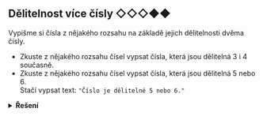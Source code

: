 ## Dělitelnost více čísly ◇◇◇◆◆

Vypišme si čísla z nějakého rozsahu na základě jejich dělitelnosti dvěma čísly.

- Zkuste z nějakého rozsahu čísel vypsat čísla, která jsou dělitelná 3 i 4 současně.
- Zkuste z nějakého rozsahu čísel vypsat čísla, která jsou dělitelná 5 nebo 6.  
  Stačí vypsat text: `"Číslo je dělitelné 5 nebo 6."`

<details>
<summary><b>Řešení</b></summary>


```python
for n in range(30):
    delitelne_3 = n % 3 == 0
    delitelne_4 = n % 4 == 0
    if delitelne_3 and delitelne_4:
        print(f'{n} je dělitelné 3 i 4')

    delitelne_5 = n % 5 == 0
    delitelne_6 = n % 6 == 0
    if delitelne_5 or delitelne_6:
        print(f'{n} je dělitelné 5 nebo 6')
```

</details>

